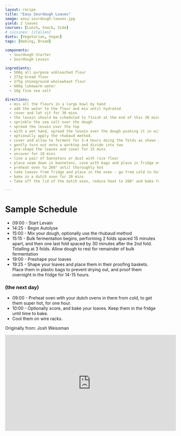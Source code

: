 ```yaml
---
layout: recipe
title: "Easy Sourdough Loaves"
image: easy-sourdough-loaves.jpg
yield: 2 loaves
courses: [Lunch, Snack, Side]
# cuisines: [italian]
diets: [Vegetarian, Vegan]
tags: [Baking, Bread]

components:
  - Sourdough Starter
  - Sourdough Levain

ingredients:
  - 500g all purpose unbleached flour
  - 273g bread flour
  - 175g stoneground wholewheat flour
  - 660g lukewarm water
  - 18g fine sea salt

directions:
  - mix all the flours in a large bowl by hand
  - add the water to the flour and mix until hydrated
  - cover and let sit for 30 mins
  - the levain should be scheduled to finish at the end of this 30 mins
  - sprinkle the sea salt over the dough
  - spread the levain over the top
  - with a wet hand, spread the levain over the dough pushing it in with fingertips and eventually mixing it all together evenly. This should take only a minute or two.
  - optionally apply the rhubaud method.
  - cover and allow to ferment for 3-4 hours doing the folds as shown in the schedule
  - gently turn out onto a worktop and divide into two
  - pre-shape the loaves and cover for 15 mins
  - uncover for 10 mins
  - line a pair of bannetons or dust with rice flour
  - place seam down in bannetons, cove with bags and place in fridge overnight
  - preheat oven to 260° until thoroughly hot
  - take loaves from fridge and place in the oven - go from cold to hot
  - bake in a dutch oven for 20 mins
  - Take off the lid of the dutch oven, reduce heat to 260° and bake for another 25-30 mins

---
```


# Sample Schedule

* 09:00 - Start Levain
* 14:25 - Begin Autolyse
* 15:00 - Mix your dough, optionally use the rhubaud method
* 15:15 - Bulk fermentation begins, performing 2 folds spaced 15 minutes apart, and then one last fold spaced by 30 minutes after the 2nd fold. Totalling at 3 folds. Allow dough to rest for remainder of bulk fermentation
* 19:00 - Preshape your loaves
* 19:25 - Shape your loaves and place them in their proofing baskets. Place them in plastic bags to prevent drying out, and proof them overnight in the fridge for 14-15 hours.

### (the next day)

* 09:00 - Preheat oven with your dutch ovens in there from cold, to get them super hot, for one hour.
* 10:00 - Optionally score, and bake your loaves. Keep them in the fridge until time to bake.
* Cool them on wire racks.


Originally from: Josh Weissman
<iframe width="560" height="315" src="https://www.youtube.com/embed/eod5cUxAHRM" frameborder="0" allow="" allowfullscreen></iframe>

